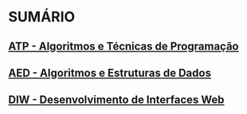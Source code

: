 # SUMÁRIO

## <a href="./ATP - Algoritmos e Técnicas de Programação">ATP - Algoritmos e Técnicas de Programação</a>

## <a href="./AED - Algoritmos e Estruturas de Dados">AED - Algoritmos e Estruturas de Dados</a>

## <a href="./DIW - Desenvolvimento de Interfaces Web">DIW - Desenvolvimento de Interfaces Web</a>